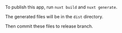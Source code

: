 To publish this app, run `nuxt build` and `nuxt generate`.

The generated files will be in the `dist` directory.

Then commit these files to release branch.
